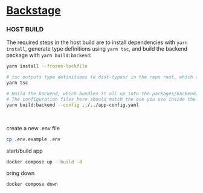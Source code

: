 # [Backstage](https://backstage.io)


### HOST BUILD

The required steps in the host build are to install dependencies with `yarn install`, generate type definitions using `yarn tsc`, and build the backend package with `yarn build:backend`:

```sh
yarn install --frozen-lockfile

# tsc outputs type definitions to dist-types/ in the repo root, which are then consumed by the build
yarn tsc

# Build the backend, which bundles it all up into the packages/backend/dist folder.
# The configuration files here should match the one you use inside the Dockerfile below.
yarn build:backend --config ../../app-config.yaml
```
<br>

create a new .env file
```sh
cp .env.example .env
```
start/build app
```sh
docker compose up --build -d
```
bring down
```sh
docker compose down
```

